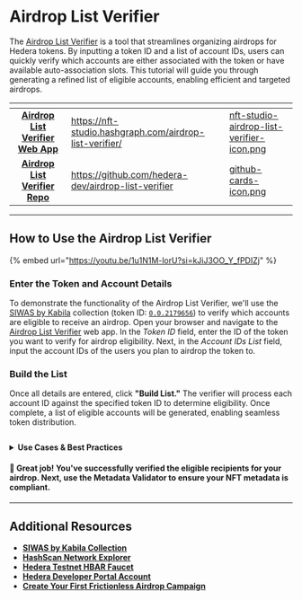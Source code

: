 # Airdrop List Verifier

The [Airdrop List Verifier](https://www.nfttoolkit.app/airdrop-list-verifier/) is a tool that streamlines organizing airdrops for Hedera tokens. By inputting a token ID and a list of account IDs, users can quickly verify which accounts are either associated with the token or have available auto-association slots. This tutorial will guide you through generating a refined list of eligible accounts, enabling efficient and targeted airdrops.

<table data-card-size="large" data-view="cards"><thead><tr><th align="center"></th><th data-hidden data-card-target data-type="content-ref"></th><th data-hidden data-card-cover data-type="files"></th></tr></thead><tbody><tr><td align="center"><a href="https://nft-studio.hashgraph.com/airdrop-list-verifier/"><strong>Airdrop List Verifier Web App</strong></a></td><td><a href="https://nft-studio.hashgraph.com/airdrop-list-verifier/">https://nft-studio.hashgraph.com/airdrop-list-verifier/</a></td><td><a href="../../.gitbook/assets/nft-studio-airdrop-list-verifier-icon.png">nft-studio-airdrop-list-verifier-icon.png</a></td></tr><tr><td align="center"><a href="https://github.com/hedera-dev/airdrop-list-verifier"><strong>Airdrop List Verifier Repo</strong></a></td><td><a href="https://github.com/hedera-dev/airdrop-list-verifier">https://github.com/hedera-dev/airdrop-list-verifier</a></td><td><a href="../../.gitbook/assets/github-cards-icon.png">github-cards-icon.png</a></td></tr></tbody></table>

***

## How to Use the Airdrop List Verifier

{% embed url="https://youtu.be/1u1N1M-lorU?si=kJiJ3OO_Y_fPDIZj" %}

### **Enter the Token and Account Details**

To demonstrate the functionality of the Airdrop List Verifier, we'll use the [SIWAS by Kabila](https://market.kabila.app/en/collections/2179656) collection (token ID: [`0.0.2179656`](https://hashscan.io/mainnet/token/0.0.2179656)) to verify which accounts are eligible to receive an airdrop. Open your browser and navigate to the [Airdrop List Verifier](https://nftstudio.hashgraph.com/airdrop-list-verifier/) web app. In the _Token ID_ field, enter the ID of the token you want to verify for airdrop eligibility. Next, in the _Account IDs List_ field, input the account IDs of the users you plan to airdrop the token to.

### **Build the List**

Once all details are entered, click **"Build List."** The verifier will process each account ID against the specified token ID to determine eligibility. Once complete, a list of eligible accounts will be generated, enabling seamless token distribution.

<figure><img src="../../.gitbook/assets/nft-studio-airdrop-list-verifier.png" alt=""><figcaption></figcaption></figure>

<details>

<summary><strong>Use Cases &#x26; Best Practices</strong></summary>

The Airdrop List Verifier can be applied in different scenarios, such as:

* _C_ommunity Reward Drops
  * Verify the eligibility of community members based on their token associations before distributing rewards or exclusive NFTs.
* New Token Launches
  * Before launching a new token, filter potential recipients who already hold related tokens or meet certain criteria (e.g., association with other collections).
* Filtered Airdrops Based on Ownership
  * Target airdrops to specific groups of token holders, such as those who have held a token for a certain duration or meet minimum holding amounts.

**Best Practices**

To make the most out of the Airdrop List Verifier, consider the following best practices:

* Before uploading, make sure the list of account IDs is accurate and up to date, as any invalid entries will affect your results.
* If your token requires a specific association, ensure the correct token ID is input to avoid distributing it to unintended recipients.
* Ensure the token's settings (like KYC requirements and association rules) match your intended airdrop criteria so that only eligible accounts are verified.

These tips help prevent common issues like distributing to incorrect accounts or missing eligible recipients.

</details>

#### 🎉 Great job! You've successfully verified the eligible recipients for your airdrop. Next, use the Metadata Validator to ensure your NFT metadata is compliant.

***

## Additional Resources

* [**SIWAS by Kabila Collection** ](https://market.kabila.app/en/collections/2179656)
* [**HashScan Network Explorer**](https://hashscan.io/)
* [**Hedera Testnet HBAR Faucet**](https://portal.hedera.com/faucet)
* [**Hedera Developer Portal Account**](https://portal.hedera.com/)
* [**Create Your First Frictionless Airdrop Campaign**](../../tutorials/token/create-your-first-frictionless-airdrop-campaign.md)
